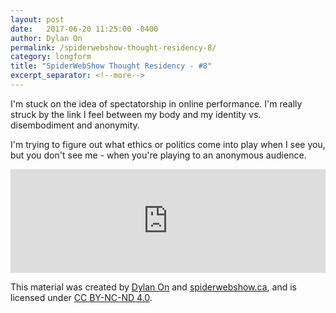 ```yaml
---
layout: post
date:   2017-06-20 11:25:00 -0400
author: Dylan On
permalink: /spiderwebshow-thought-residency-8/
category: longform
title: "SpiderWebShow Thought Residency - #8"
excerpt_separator: <!--more-->
---
```


I'm stuck on the idea of spectatorship in online performance. I'm really struck by the link I feel between my body and my identity vs. disembodiment and anonymity.

I'm trying to figure out what ethics or politics come into play when I see you, but you don't see me - when you're playing to an anonymous audience.

<!--more-->

<iframe width="100%" height="166" scrolling="no" frameborder="no" src="https://w.soundcloud.com/player/?url=https%3A//api.soundcloud.com/tracks/329001482&amp;color=ff5500&amp;auto_play=false&amp;hide_related=false&amp;show_comments=true&amp;show_user=true&amp;show_reposts=false"></iframe>

<p class="small">
  This material was created by <a href="https://dylanon.com/">Dylan On</a> and <a href="https://spiderwebshow.ca/">spiderwebshow.ca</a>, 
  and is licensed under <a href="https://creativecommons.org/licenses/by-nc-nd/4.0/">CC BY-NC-ND 4.0</a>.
</p>